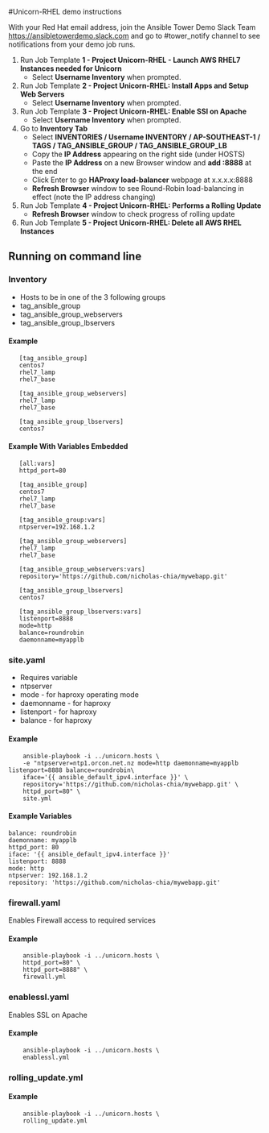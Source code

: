 #Unicorn-RHEL demo instructions

With your Red Hat email address, join the Ansible Tower Demo Slack Team https://ansibletowerdemo.slack.com and go to #tower_notify channel to see notifications from your demo job runs.

1. Run Job Template __1 - Project Unicorn-RHEL - Launch AWS RHEL7 Instances needed for Unicorn__
   * Select __Username Inventory__ when prompted.
2. Run Job Template __2 - Project Unicorn-RHEL: Install Apps and Setup Web Servers__
   * Select __Username Inventory__ when prompted.
3. Run Job Template __3 - Project Unicorn-RHEL: Enable SSI on Apache__
   * Select __Username Inventory__ when prompted.
4. Go to __Inventory Tab__
   * Select __INVENTORIES / Username INVENTORY / AP-SOUTHEAST-1 / TAGS / TAG_ANSIBLE_GROUP / TAG_ANSIBLE_GROUP_LB__
   * Copy the __IP Address__ appearing on the right side (under HOSTS)
   * Paste the __IP Address__ on a new Browser window and __add :8888__ at the end
   * Click Enter to go __HAProxy load-balancer__ webpage at x.x.x.x:8888 
   * __Refresh Browser__ window to see Round-Robin load-balancing in effect (note the IP address changing)
5. Run Job Template __4 - Project Unicorn-RHEL: Performs a Rolling Update__
   * __Refresh Browser__ window to check progress of rolling update
6. Run Job Template __5 - Project Unicorn-RHEL: Delete all AWS RHEL Instances__

## Running on command line

### Inventory
* Hosts to be in one of the 3 following groups
 * tag_ansible_group
 * tag_ansible_group_webservers
 * tag_ansible_group_lbservers

#### Example
```
   [tag_ansible_group]
   centos7
   rhel7_lamp
   rhel7_base

   [tag_ansible_group_webservers]
   rhel7_lamp
   rhel7_base

   [tag_ansible_group_lbservers]
   centos7
```

#### Example With Variables Embedded
```
   [all:vars]
   httpd_port=80

   [tag_ansible_group]
   centos7
   rhel7_lamp
   rhel7_base

   [tag_ansible_group:vars]
   ntpserver=192.168.1.2

   [tag_ansible_group_webservers]
   rhel7_lamp
   rhel7_base

   [tag_ansible_group_webservers:vars]
   repository='https://github.com/nicholas-chia/mywebapp.git'

   [tag_ansible_group_lbservers]
   centos7

   [tag_ansible_group_lbservers:vars]
   listenport=8888
   mode=http
   balance=roundrobin
   daemonname=myapplb

```

### site.yaml
* Requires variable
 * ntpserver 
 * mode - for haproxy operating mode
 * daemonname - for haproxy
 * listenport - for haproxy
 * balance - for haproxy

#### Example
```
    ansible-playbook -i ../unicorn.hosts \
    -e "ntpserver=ntp1.orcon.net.nz mode=http daemonname=myapplb listenport=8888 balance=roundrobin\
    iface='{{ ansible_default_ipv4.interface }}' \
    repository='https://github.com/nicholas-chia/mywebapp.git' \
    httpd_port=80" \
    site.yml 
```

#### Example Variables
    balance: roundrobin
    daemonname: myapplb
    httpd_port: 80
    iface: '{{ ansible_default_ipv4.interface }}'
    listenport: 8888
    mode: http
    ntpserver: 192.168.1.2
    repository: 'https://github.com/nicholas-chia/mywebapp.git'

### firewall.yaml
Enables Firewall access to required services

#### Example
```
    ansible-playbook -i ../unicorn.hosts \
    httpd_port=80" \
    httpd_port=8888" \
    firewall.yml 
```
### enablessl.yaml
Enables SSL on Apache

#### Example
```
    ansible-playbook -i ../unicorn.hosts \
    enablessl.yml 
```

### rolling_update.yml

#### Example
```
    ansible-playbook -i ../unicorn.hosts \
    rolling_update.yml 
```

